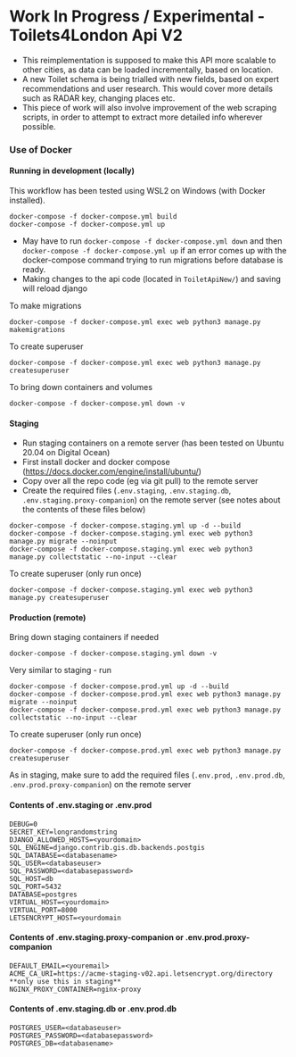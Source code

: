 # Work In Progress / Experimental - Toilets4London Api V2

- This reimplementation is supposed to make this API more scalable to other cities, as data can be loaded incrementally, based on location.
- A new Toilet schema is being trialled with new fields, based on expert recommendations and user research. This would cover more details such as RADAR key, changing places etc.
- This piece of work will also involve improvement of the web scraping scripts, in order to attempt to extract more detailed info wherever possible.

### Use of Docker

#### Running in development (locally)

This workflow has been tested using WSL2 on Windows (with Docker installed).

```console
docker-compose -f docker-compose.yml build
docker-compose -f docker-compose.yml up
```

- May have to run `docker-compose -f docker-compose.yml down` and then `docker-compose -f docker-compose.yml up` if an error comes up with the docker-compose command trying to run migrations before database is ready.
- Making changes to the api code (located in `ToiletApiNew/`) and saving will reload django 

To make migrations

```console
docker-compose -f docker-compose.yml exec web python3 manage.py makemigrations
```

To create superuser

```console
docker-compose -f docker-compose.yml exec web python3 manage.py createsuperuser
```

To bring down containers and volumes 

```console
docker-compose -f docker-compose.yml down -v
```

#### Staging 

- Run staging containers on a remote server (has been tested on Ubuntu 20.04 on Digital Ocean)
- First install docker and docker compose (https://docs.docker.com/engine/install/ubuntu/)
- Copy over all the repo code (eg via git pull) to the remote server
- Create the required files (`.env.staging`, `.env.staging.db`, `.env.staging.proxy-companion`) on the remote server (see notes about the contents of these files below)

```console
docker-compose -f docker-compose.staging.yml up -d --build
docker-compose -f docker-compose.staging.yml exec web python3 manage.py migrate --noinput
docker-compose -f docker-compose.staging.yml exec web python3 manage.py collectstatic --no-input --clear
```

To create superuser (only run once)

```console
docker-compose -f docker-compose.staging.yml exec web python3 manage.py createsuperuser
```

#### Production (remote)

Bring down staging containers if needed

```console
docker-compose -f docker-compose.staging.yml down -v
```

Very similar to staging - run

```console
docker-compose -f docker-compose.prod.yml up -d --build
docker-compose -f docker-compose.prod.yml exec web python3 manage.py migrate --noinput
docker-compose -f docker-compose.prod.yml exec web python3 manage.py collectstatic --no-input --clear
```

To create superuser (only run once)

```console
docker-compose -f docker-compose.prod.yml exec web python3 manage.py createsuperuser
```

As in staging, make sure to add the required files (`.env.prod`, `.env.prod.db`, `.env.prod.proxy-companion`) on the remote server

#### Contents of .env.staging or .env.prod
```
DEBUG=0
SECRET_KEY=longrandomstring
DJANGO_ALLOWED_HOSTS=<yourdomain>
SQL_ENGINE=django.contrib.gis.db.backends.postgis
SQL_DATABASE=<databasename>
SQL_USER=<databaseuser>
SQL_PASSWORD=<databasepassword>
SQL_HOST=db
SQL_PORT=5432
DATABASE=postgres
VIRTUAL_HOST=<yourdomain>
VIRTUAL_PORT=8000
LETSENCRYPT_HOST=<yourdomain
```

#### Contents of .env.staging.proxy-companion or .env.prod.proxy-companion
```
DEFAULT_EMAIL=<youremail>
ACME_CA_URI=https://acme-staging-v02.api.letsencrypt.org/directory **only use this in staging**
NGINX_PROXY_CONTAINER=nginx-proxy
```

#### Contents of .env.staging.db or .env.prod.db
```
POSTGRES_USER=<databaseuser>
POSTGRES_PASSWORD=<databasepassword>
POSTGRES_DB=<databasename>
```